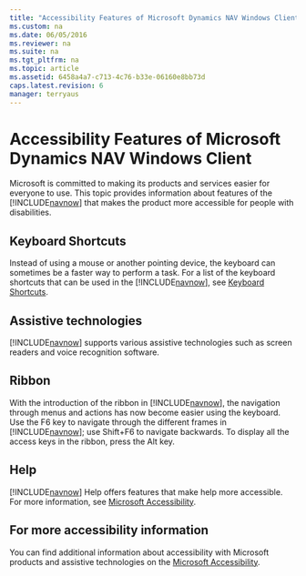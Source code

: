 ```yaml
---
title: "Accessibility Features of Microsoft Dynamics NAV Windows Client"
ms.custom: na
ms.date: 06/05/2016
ms.reviewer: na
ms.suite: na
ms.tgt_pltfrm: na
ms.topic: article
ms.assetid: 6458a4a7-c713-4c76-b33e-06160e8bb73d
caps.latest.revision: 6
manager: terryaus
---
```

# Accessibility Features of Microsoft Dynamics NAV Windows Client
Microsoft is committed to making its products and services easier for everyone to use. This topic provides information about features of the [!INCLUDE[navnow](../dynamics-nav/includes/navnow_md.md)] that makes the product more accessible for people with disabilities.  
  
## Keyboard Shortcuts  
 Instead of using a mouse or another pointing device, the keyboard can sometimes be a faster way to perform a task. For a list of the keyboard shortcuts that can be used in the [!INCLUDE[navnow](../dynamics-nav/includes/navnow_md.md)], see [Keyboard Shortcuts](../Topic/Keyboard%20Shortcuts.md).  
  
## Assistive technologies  
 [!INCLUDE[navnow](../dynamics-nav/includes/navnow_md.md)] supports various assistive technologies such as screen readers and voice recognition software.  
  
## Ribbon  
 With the introduction of the ribbon in [!INCLUDE[navnow](../dynamics-nav/includes/navnow_md.md)], the navigation through menus and actions has now become easier using the keyboard. Use the F6 key to navigate through the different frames in [!INCLUDE[navnow](../dynamics-nav/includes/navnow_md.md)]; use Shift\+F6 to navigate backwards. To display all the access keys in the ribbon, press the Alt key.  
  
## Help  
 [!INCLUDE[navnow](../dynamics-nav/includes/navnow_md.md)] Help offers features that make help more accessible. For more information, see [Microsoft Accessibility](http://go.microsoft.com/fwlink/?LinkId=262160).  
  
## For more accessibility information  
 You can find additional information about accessibility with Microsoft products and assistive technologies on the [Microsoft Accessibility](http://go.microsoft.com/fwlink/?LinkId=262160).